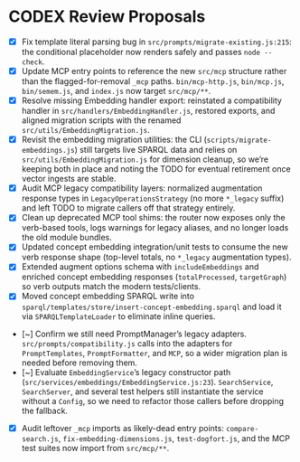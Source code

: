 # CODEX Review Proposals

- [x] Fix template literal parsing bug in `src/prompts/migrate-existing.js:215`: the conditional placeholder now renders safely and passes `node --check`.
- [x] Update MCP entry points to reference the new `src/mcp` structure rather than the flagged-for-removal `_mcp` paths. `bin/mcp-http.js`, `bin/mcp.js`, `bin/semem.js`, and `index.js` now target `src/mcp/**`.
- [x] Resolve missing Embedding handler export: reinstated a compatibility handler in `src/handlers/EmbeddingHandler.js`, restored exports, and aligned migration scripts with the renamed `src/utils/EmbeddingMigration.js`.
- [x] Revisit the embedding migration utilities: the CLI (`scripts/migrate-embeddings.js`) still targets live SPARQL data and relies on `src/utils/EmbeddingMigration.js` for dimension cleanup, so we’re keeping both in place and noting the TODO for eventual retirement once vector ingests are stable.
- [x] Audit MCP legacy compatibility layers: normalized augmentation response types in `LegacyOperationsStrategy` (no more `*_legacy` suffix) and left TODO to migrate callers off that strategy entirely.
- [x] Clean up deprecated MCP tool shims: the router now exposes only the verb-based tools, logs warnings for legacy aliases, and no longer loads the old module bundles.
- [x] Updated concept embedding integration/unit tests to consume the new verb response shape (top-level totals, no `*_legacy` augmentation types).
- [x] Extended augment options schema with `includeEmbeddings` and enriched concept embedding responses (`totalProcessed`, `targetGraph`) so verb outputs match the modern tests/clients.
- [x] Moved concept embedding SPARQL write into `sparql/templates/store/insert-concept-embedding.sparql` and load it via `SPARQLTemplateLoader` to eliminate inline queries.
- [~] Confirm we still need PromptManager’s legacy adapters. `src/prompts/compatibility.js` calls into the adapters for `PromptTemplates`, `PromptFormatter`, and `MCP`, so a wider migration plan is needed before removing them.
- [~] Evaluate `EmbeddingService`’s legacy constructor path (`src/services/embeddings/EmbeddingService.js:23`). `SearchService`, `SearchServer`, and several test helpers still instantiate the service without a `Config`, so we need to refactor those callers before dropping the fallback.
- [x] Audit leftover `_mcp` imports as likely-dead entry points: `compare-search.js`, `fix-embedding-dimensions.js`, `test-dogfort.js`, and the MCP test suites now import from `src/mcp/**`.
